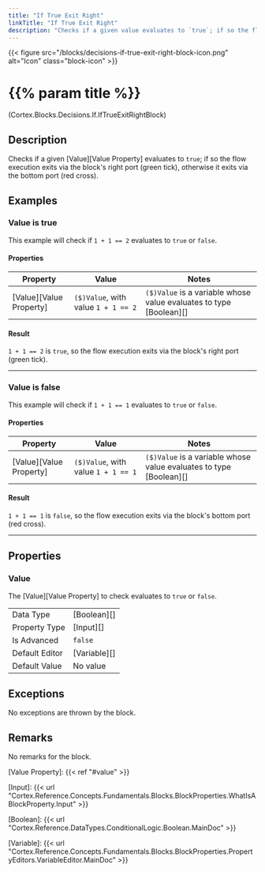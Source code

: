 ```yaml
---
title: "If True Exit Right"
linkTitle: "If True Exit Right"
description: "Checks if a given value evaluates to `true`; if so the flow execution exits via the block's right port, otherwise it exits via the bottom port."
---
```


{{< figure src="/blocks/decisions-if-true-exit-right-block-icon.png" alt="Icon" class="block-icon" >}}

# {{% param title %}}

<p class="namespace">(Cortex.Blocks.Decisions.If.IfTrueExitRightBlock)</p>

## Description

Checks if a given [Value][Value Property] evaluates to `true`; if so the flow execution exits via the block's right port (green tick), otherwise it exits via the bottom port (red cross).

## Examples

### Value is true

This example will check if `1 + 1 == 2` evaluates to `true` or `false`.

#### Properties

| Property           | Value                     | Notes                                    |
|--------------------|---------------------------|------------------------------------------|
| [Value][Value Property] | `($)Value`, with value `1 + 1 == 2` | `($)Value` is a variable whose value evaluates to type [Boolean][] |

#### Result

`1 + 1 == 2` is `true`, so the flow execution exits via the block's right port (green tick).

***

### Value is false

This example will check if `1 + 1 == 1` evaluates to `true` or `false`.

#### Properties

| Property           | Value                     | Notes                                    |
|--------------------|---------------------------|------------------------------------------|
| [Value][Value Property] | `($)Value`, with value `1 + 1 == 1` | `($)Value` is a variable whose value evaluates to type [Boolean][] |

#### Result

`1 + 1 == 1` is `false`, so the flow execution exits via the block's bottom port (red cross).

***

## Properties

### Value

The [Value][Value Property] to check evaluates to `true` or `false`.

| | |
|--------------------|---------------------------|
| Data Type | [Boolean][] |
| Property Type | [Input][] |
| Is Advanced | `false` |
| Default Editor | [Variable][] |
| Default Value | No value |

## Exceptions

No exceptions are thrown by the block.

## Remarks

No remarks for the block.

[Value Property]: {{< ref "#value" >}}

[Input]: {{< url "Cortex.Reference.Concepts.Fundamentals.Blocks.BlockProperties.WhatIsABlockProperty.Input" >}}

[Boolean]: {{< url "Cortex.Reference.DataTypes.ConditionalLogic.Boolean.MainDoc" >}}

[Variable]: {{< url "Cortex.Reference.Concepts.Fundamentals.Blocks.BlockProperties.PropertyEditors.VariableEditor.MainDoc" >}}
